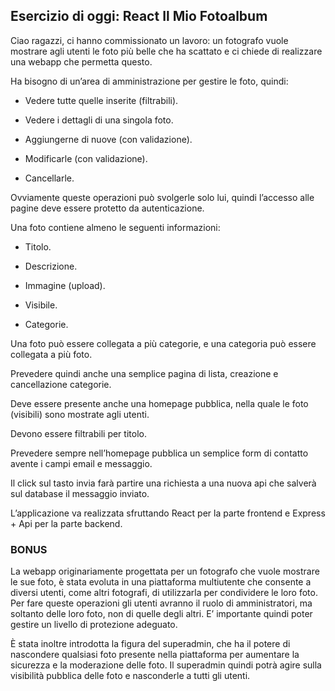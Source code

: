 ## Esercizio di oggi: React Il Mio Fotoalbum

Ciao ragazzi,
ci hanno commissionato un lavoro: un fotografo vuole mostrare agli utenti le foto più belle che ha scattato e ci chiede di realizzare una webapp che permetta questo.

Ha bisogno di un’area di amministrazione per gestire le foto, quindi:

- Vedere tutte quelle inserite (filtrabili).

- Vedere i dettagli di una singola foto.

- Aggiungerne di nuove (con validazione).

- Modificarle (con validazione).

- Cancellarle.

Ovviamente queste operazioni può svolgerle solo lui, quindi l’accesso alle pagine deve essere protetto da autenticazione.

Una foto contiene almeno le seguenti informazioni:

- Titolo.

- Descrizione.

- Immagine (upload).

- Visibile.

- Categorie.

Una foto può essere collegata a più categorie, e una categoria può essere collegata a più foto.

Prevedere quindi anche una semplice pagina di lista, creazione e cancellazione categorie.

Deve essere presente anche una homepage pubblica, nella quale le foto (visibili) sono mostrate agli utenti.

Devono essere filtrabili per titolo.

Prevedere sempre nell’homepage pubblica un semplice form di contatto avente i campi email e messaggio.

Il click sul tasto invia farà partire una richiesta a una nuova api che salverà sul database il messaggio inviato.

L’applicazione va realizzata sfruttando React per la parte frontend e Express + Api per la parte backend.

### BONUS

La webapp originariamente progettata per un fotografo che vuole mostrare le sue foto, è stata evoluta in una piattaforma multiutente che consente a diversi utenti, come altri fotografi, di utilizzarla per condividere le loro foto. Per fare queste operazioni gli utenti avranno il ruolo di amministratori, ma soltanto delle loro foto, non di quelle degli altri. E’ importante quindi poter gestire un livello di protezione adeguato.

È stata inoltre introdotta la figura del superadmin, che ha il potere di nascondere qualsiasi foto presente nella piattaforma per aumentare la sicurezza e la moderazione delle foto. Il superadmin quindi potrà agire sulla visibilità pubblica delle foto e nasconderle a tutti gli utenti.